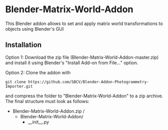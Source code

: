 # Blender-Matrix-World-Addon
This Blender addon allows to set and apply matrix world transformations to objects using Blender's GUI


## Installation
Option 1:
Download the zip file (Blender-Matrix-World-Addon-master.zip) and install it using Blender's "Install Add-on from File..." option.   


Option 2:
Clone the addon with 
```
git clone https://github.com/SBCV/Blender-Addon-Photogrammetry-Importer.git
```
and compress the folder to "Blender-Matrix-World-Addon" to a zip archive. 
The final structure must look as follows:
- Blender-Matrix-World-Addon.zip /  
	- Blender-Matrix-World-Addon/
		- \_\_init\_\_.py

